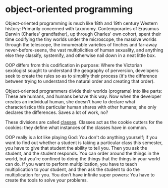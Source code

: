 object-oriented programming
========================

Object-oriented programming is much like 18th and 19th century Western history: Primarily concerned with taxonomy. Contemporaries of Erasumus Darwin (Charles' grandfather), up through Charles' own cohort, spent their time codifying the tiny worlds under the microscope, the massive worlds through the telescope, the innumerable varieties of finches and far-away never-before-seens, the vast multiplicities of human sexuality, and anything else they classify, systemify, and otherwise nail down in a neat little box.

OOP differs from this codification in purpose: Where the Victorian sexologist sought to understand the geography of perversion, developers seek to create the rules so as to simplify their process (it's the difference between trying to understand the natural order and creating that order).

Object-oriented programmers divide their worlds (programs) into like parts: These are humans, and humans behave this way. Now when the developer creates an individual human, she doesn't have to declare what characteristics this particular human shares with other humans; she only declares the differences. Saves a lot of work, no?

These divisions are called [classes](https://github.com/brettshollenberger/codecabulary/blob/master/ruby/class_methods.md). Classes act as the cookie cutters for the cookies: they define what instances of the classes have in common.

OOP really is a lot like playing God: You don't do anything yourself; if you want to find out whether a student is taking a particular class this semester, you have to give that student the ability to tell you. Then you ask the student, and the student responds. You can order around the things in the world, but you're confined to doing the things that the things in your world can do. If you want to perform multiplication, you have to teach multiplication to your student, and then ask the student to do the multiplication for you. You don't have infinite super powers: You have to create the tools to solve your problems.

